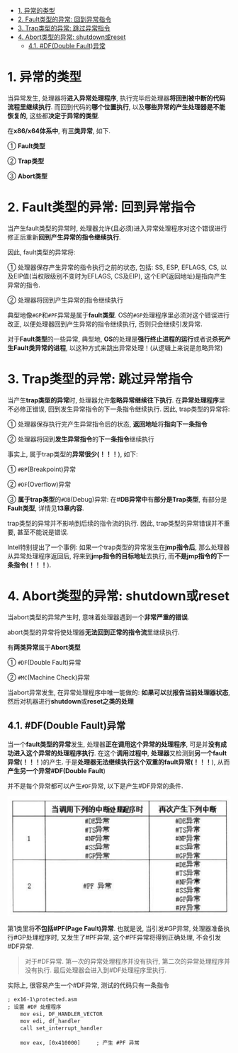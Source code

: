 
<!-- @import "[TOC]" {cmd="toc" depthFrom=1 depthTo=6 orderedList=false} -->

<!-- code_chunk_output -->

- [1. 异常的类型](#1-异常的类型)
- [2. Fault类型的异常: 回到异常指令](#2-fault类型的异常-回到异常指令)
- [3. Trap类型的异常: 跳过异常指令](#3-trap类型的异常-跳过异常指令)
- [4. Abort类型的异常: shutdown或reset](#4-abort类型的异常-shutdown或reset)
  - [4.1. #DF(Double Fault)异常](#41-dfdouble-fault异常)

<!-- /code_chunk_output -->

# 1. 异常的类型

当异常发生, 处理器将**进入异常处理程序**, 执行完毕后处理器**将回到被中断的代码流程里继续执行**. 而回到代码的**哪个位置执行**, 以及**哪些异常的产生处理器是不能恢复的**, 这些都**决定于异常的类型**.

在**x86/x64体系中**, 有**三类异常**, 如下.

① **Fault类型**

② **Trap类型**

③ **Abort类型**

# 2. Fault类型的异常: 回到异常指令

当产生fault类型的异常时, 处理器允许(且必须)进入异常处理程序对这个错误进行修正后重新**回到产生异常的指令继续执行**. 

因此, fault类型的异常将:

① 处理器保存产生异常的指令执行之前的状态, 包括: SS, ESP, EFLAGS, CS, 以及EIP值(当权限级别不变时为EFLAGS, CS及EIP), 这个EIP(返回地址)是指向产生异常的指令.

② 处理器将回到产生异常的指令继续执行

典型地像`#GP`和`#PF`异常是属于**fault类型**. OS的`#GP`处理程序里必须对这个错误进行改正, 以便处理器回到产生异常的指令继续执行, 否则只会继续引发异常.

对于**Fault类型**的一些异常, 典型地, **OS**的处理是**强行终止进程的运行**或者说**杀死产生Fault类异常的进程**, 以这种方式来跳出异常处理！(从逻辑上来说是忽略异常)

# 3. Trap类型的异常: 跳过异常指令

当产生**trap类型的异常**时, 处理器允许**忽略异常继续往下执行**. 在**异常处理程序**里不必修正错误, 回到发生异常指令的下一条指令继续执行. 因此, trap类型的异常将:

① 处理器保存执行完产生异常指令后的状态, **返回地址**将**指向下一条指令**

② 处理器将回到**发生异常指令**的**下一条指令**继续执行

事实上, 属于trap类型的**异常很少(！！！**), 如下:

① `#BP`(Breakpoint)异常

② `#OF`(Overflow)异常

③ **属于trap类型**的`#DB`(Debug)异常: 在\#**DB异常中**有**部分是Trap类型**, 有部分是**Fault类型**, 详情见**13章内容**.

trap类型的异常并不影响到后续的指令流的执行. 因此, trap类型的异常错误并不重要, 甚至不能说是错误.

Intel特别提出了一个事例: 如果一个trap类型的异常发生在**jmp指令后**, 那么处理器从异常处理程序返回后, 将来到**jmp指令的目标地址**去执行, 而**不是jmp指令的下一条指令(！！！**).

# 4. Abort类型的异常: shutdown或reset

当abort类型的异常产生时, 意味着处理器遇到一个**非常严重的错误**. 

abort类型的异常将使处理器**无法回到正常的指令流**里继续执行.

有**两类异常**属于**Abort类型**

① `#DF`(Double Fault)异常

② `#MC`(Machine Check)异常

当abort异常发生, 在异常处理程序中唯一能做的: **如果可以**就**报告当前处理器状态**, 然后对机器进行**shutdown**或**reset之类的处理**

## 4.1. #DF(Double Fault)异常

当一个**fault类型的异常**发生, 处理器**正在调用这个异常的处理程序**, 可是并**没有成功进入这个异常的处理程序执行**. 在这个**调用过程中**, **处理器**又检测到**另一个fault异常(！！！**)的产生. 于是**处理器无法继续执行这个双重的fault异常(！！！**), 从而**产生另一个异常\#DF(Double Fault**)

并不是每个异常都可以产生`#DF`异常, 以下是产生\#DF异常的条件.

![config](./images/4.png)

第1类里将**不包括\#PF(Page Fault)异常**. 也就是说, 当引发\#GP异常, 处理器准备执行\#GP处理程序时, 又发生了\#PF异常, 这个\#PF异常将得到正确处理, 不会引发\#DF异常.

>对于\#DF异常. 第一次的异常处理程序并没有执行, 第二次的异常处理程序并没有执行. 最后处理器会进入到\#DF处理程序里执行.

实际上, 很容易产生一个\#DF异常, 测试的代码只有一条指令

```x86asm
; ex16-1\protected.asm
; 设置 #DF 处理程序
    mov esi, DF_HANDLER_VECTOR
    mov edi, df_handler
    call set_interrupt_handler
    
    mov eax, [0x410000]     ; 产生 #PF 异常
